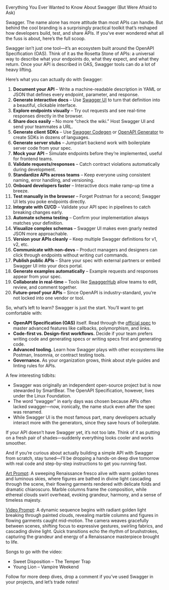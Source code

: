 Everything You Ever Wanted to Know About Swagger (But Were Afraid to Ask)

Swagger. The name alone has more attitude than most APIs can handle. But behind the cool branding is a surprisingly practical toolkit that’s reshaped how developers build, test, and share APIs. If you’ve ever wondered what all the fuss is about, here’s the full scoop.

Swagger isn’t just one tool—it’s an ecosystem built around the OpenAPI Specification (OAS). Think of it as the Rosetta Stone of APIs: a universal way to describe what your endpoints do, what they expect, and what they return. Once your API is described in OAS, Swagger tools can do a lot of heavy lifting.

Here’s what you can actually do with Swagger:

1. **Document your API** – Write a machine-readable description in YAML or JSON that defines every endpoint, parameter, and response.
2. **Generate interactive docs** – Use [Swagger UI](https://swagger.io/tools/swagger-ui/) to turn that definition into a beautiful, clickable interface.
3. **Explore endpoints visually** – Try out requests and see real-time responses directly in the browser.
4. **Share docs easily** – No more “check the wiki.” Host Swagger UI and send your teammates a URL.
5. **Generate client SDKs** – Use [Swagger Codegen](https://swagger.io/tools/swagger-codegen/) or [OpenAPI Generator](https://openapi-generator.tech/) to create SDKs in dozens of languages.
6. **Generate server stubs** – Jumpstart backend work with boilerplate server code from your spec.
7. **Mock your API** – Simulate endpoints before they’re implemented, useful for frontend teams.
8. **Validate requests/responses** – Catch contract violations automatically during development.
9. **Standardize APIs across teams** – Keep everyone using consistent naming, error handling, and versioning.
10. **Onboard developers faster** – Interactive docs make ramp-up time a breeze.
11. **Test manually in the browser** – Forget Postman for a second; Swagger UI lets you poke endpoints directly.
12. **Integrate with CI/CD** – Validate your API spec in pipelines to catch breaking changes early.
13. **Automate schema testing** – Confirm your implementation always matches your definition.
14. **Visualize complex schemas** – Swagger UI makes even gnarly nested JSON more approachable.
15. **Version your APIs cleanly** – Keep multiple Swagger definitions for v1, v2, etc.
16. **Communicate with non-devs** – Product managers and designers can click through endpoints without writing curl commands.
17. **Publish public APIs** – Share your spec with external partners or embed Swagger UI into your docs portal.
18. **Generate examples automatically** – Example requests and responses appear from your spec.
19. **Collaborate in real-time** – Tools like [SwaggerHub](https://swagger.io/tools/swaggerhub/) allow teams to edit, review, and comment together.
20. **Future-proof your APIs** – Since OpenAPI is industry-standard, you’re not locked into one vendor or tool.

So, what’s left to learn? Swagger is just the start. You’ll want to get comfortable with:

- **OpenAPI Specification (OAS)** itself. Read through the [official spec](https://spec.openapis.org/oas/latest.html) to master advanced features like callbacks, polymorphism, and links.
- **Code-first vs. Design-first workflows.** Decide if your team prefers writing code and generating specs or writing specs first and generating code.
- **Advanced tooling.** Learn how Swagger plays with other ecosystems like Postman, Insomnia, or contract testing tools.
- **Governance.** As your organization grows, think about style guides and linting rules for APIs.

A few interesting tidbits:
- Swagger was originally an independent open-source project but is now stewarded by SmartBear. The OpenAPI Specification, however, lives under the Linux Foundation.
- The word “swagger” in early days was chosen because APIs often lacked swagger—now, ironically, the name stuck even after the spec was renamed.
- While Swagger UI is the most famous part, many developers actually interact more with the generators, since they save hours of boilerplate.

If your API doesn’t have Swagger yet, it’s not too late. Think of it as putting on a fresh pair of shades—suddenly everything looks cooler and works smoother.

And if you’re curious about actually building a simple API with Swagger from scratch, stay tuned—I’ll be dropping a hands-on deep dive tomorrow with real code and step-by-step instructions to get you running fast.

[Art Prompt](https://lumaiere.com/?gallery=renaissance):
A sweeping Renaissance fresco alive with warm golden tones and luminous skies, where figures are bathed in divine light cascading through the scene, their flowing garments rendered with delicate folds and dramatic chiaroscuro. Marble columns frame the composition, while ethereal clouds swirl overhead, evoking grandeur, harmony, and a sense of timeless majesty.

[Video Prompt](https://www.tiktok.com/@davelumai/video/7545667797985103135):
A dynamic sequence begins with radiant golden light breaking through painted clouds, revealing marble columns and figures in flowing garments caught mid-motion. The camera weaves gracefully between scenes, shifting focus to expressive gestures, swirling fabrics, and cascading divine light. Quick transitions echo the rhythm of brushstrokes, capturing the grandeur and energy of a Renaissance masterpiece brought to life.

Songs to go with the video:
- Sweet Disposition – The Temper Trap  
- Young Lion – Vampire Weekend  

Follow for more deep dives, drop a comment if you’ve used Swagger in your projects, and let’s trade notes!
